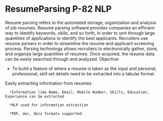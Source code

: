 # ResumeParsing P-82 NLP
Resume parsing refers to the automated storage, organization and analysis of job resumes. Resume parsing software provides companies an efficient way to identify keywords, skills, and so forth, in order to sort through large quantities of applications to identify the best applicants.
Recruiters use resume parsers in order to streamline the resume and applicant screening process. Parsing technology allows recruiters to electronically gather, store, and organize large quantities of resumes. Once acquired, the resume data can be easily searched through and analyzed.
Objective:
* To build a feature of where a resume is taken as the input and personal, professional, skill set details need to be extracted into a tabular format. 

Easily extracting information from resumes

      *Information like Name, Email, Mobile Number, Skills, Education, Experience can be extracted

      *NLP used for information extraction

      *PDF, doc, docx formats supported
